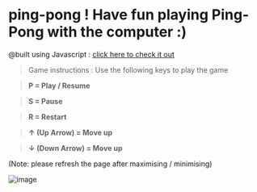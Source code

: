 # ping-pong !  Have fun playing Ping-Pong with the computer :) 
@built using Javascript : [click here to check it out](https://jacihert.github.io/ping-pong/)


> Game instructions : Use the following keys to play the game


>  **P = Play / Resume**
  
>  **S = Pause**
  
>  **R = Restart**
  
>  **↑ (Up Arrow) = Move up**
  
>  **↓ (Down Arrow) = Move up**
  


(Note: please refresh the page after maximising / minimising)

![image](https://user-images.githubusercontent.com/102464820/175616122-f0ab205e-a437-4323-89e0-d1b6d4263700.png)

